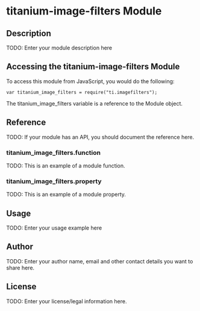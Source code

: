 # titanium-image-filters Module

## Description

TODO: Enter your module description here

## Accessing the titanium-image-filters Module

To access this module from JavaScript, you would do the following:

    var titanium_image_filters = require("ti.imagefilters");

The titanium_image_filters variable is a reference to the Module object.

## Reference

TODO: If your module has an API, you should document
the reference here.

### titanium_image_filters.function

TODO: This is an example of a module function.

### titanium_image_filters.property

TODO: This is an example of a module property.

## Usage

TODO: Enter your usage example here

## Author

TODO: Enter your author name, email and other contact
details you want to share here.

## License

TODO: Enter your license/legal information here.
